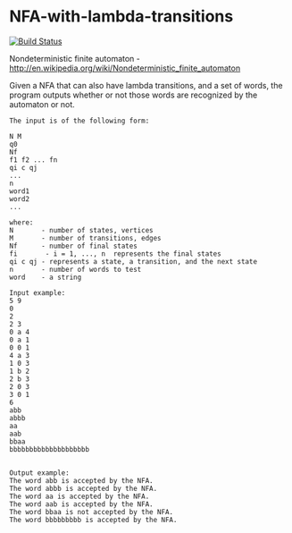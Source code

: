 # NFA-with-lambda-transitions

[![Build Status](https://travis-ci.org/marius92mc/NFA-with-lambda-transitions.svg?branch=master)](https://travis-ci.org/marius92mc/NFA-with-lambda-transitions)

Nondeterministic finite automaton - http://en.wikipedia.org/wiki/Nondeterministic_finite_automaton

Given a NFA that can also have lambda transitions, and a set of words, 
the program outputs whether or not those words are recognized by the automaton or not.


    The input is of the following form:

    N M
    q0
    Nf
    f1 f2 ... fn
    qi c qj
    ...
    n
    word1
    word2
    ...

    where:
    N       - number of states, vertices
    M       - number of transitions, edges
    Nf      - number of final states
    fi       - i = 1, ..., n  represents the final states
    qi c qj - represents a state, a transition, and the next state
    n       - number of words to test
    word    - a string

    Input example:
    5 9
    0
    2
    2 3
    0 a 4
    0 a 1
    0 0 1
    4 a 3
    1 0 3
    1 b 2
    2 b 3
    2 0 3
    3 0 1
    6
    abb
    abbb
    aa
    aab
    bbaa
    bbbbbbbbbbbbbbbbbbbb


    Output example:
    The word abb is accepted by the NFA.
    The word abbb is accepted by the NFA.
    The word aa is accepted by the NFA.
    The word aab is accepted by the NFA.
    The word bbaa is not accepted by the NFA.
    The word bbbbbbbbb is accepted by the NFA.

